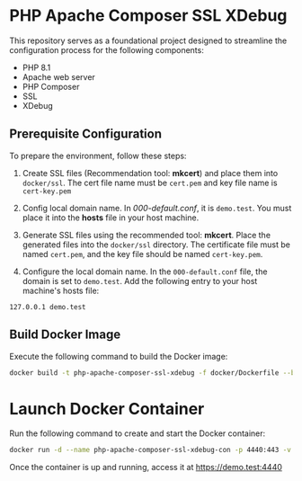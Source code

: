 # PHP Apache Composer SSL XDebug

This repository serves as a foundational project designed to streamline the configuration process for the following components:
- PHP 8.1
- Apache web server
- PHP Composer
- SSL
- XDebug 

## Prerequisite Configuration
To prepare the environment, follow these steps:
1. Create SSL files (Recommendation tool: **mkcert**) and place them into `docker/ssl`. The cert file name must be `cert.pem` and key file name is `cert-key.pem`
2. Config local domain name. In *000-default.conf*, it is `demo.test`. You must place it into the **hosts** file in your host machine.

1. Generate SSL files using the recommended tool: **mkcert**. Place the generated files into the `docker/ssl` directory. The certificate file must be named `cert.pem`, and the key file should be named `cert-key.pem`.
2. Configure the local domain name. In the `000-default.conf` file, the domain is set to `demo.test`. Add the following entry to your host machine's hosts file:

```
127.0.0.1 demo.test
```

## Build Docker Image
Execute the following command to build the Docker image:
```bash
docker build -t php-apache-composer-ssl-xdebug -f docker/Dockerfile --build-arg DEMO_USERNAME=xxx --build-arg DEMO_PASSWORD=xxx .
```

# Launch Docker Container
Run the following command to create and start the Docker container:
```bash
docker run -d --name php-apache-composer-ssl-xdebug-con -p 4440:443 -v "$(pwd)":/var/www/html php-apache-composer-ssl-xdebug
```

Once the container is up and running, access it at https://demo.test:4440